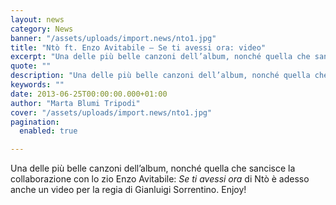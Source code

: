 ```yaml
---
layout: news
category: News
banner: "/assets/uploads/import.news/nto1.jpg"
title: "Ntò ft. Enzo Avitabile – Se ti avessi ora: video"
excerpt: "Una delle più belle canzoni dell’album, nonché quella che sancisce la collaborazione con lo zio Enzo Avitabile: Se ti avessi ora di Ntò è adesso anche un video per la regia di Gianluigi Sorrentino. Enjoy!"
quote: ""
description: "Una delle più belle canzoni dell’album, nonché quella che sancisce la collaborazione con lo zio Enzo Avitabile: Se ti avessi ora di Ntò è adesso anche un video per la regia di Gianluigi Sorrentino. Enjoy!"
keywords: ""
date: 2013-06-25T00:00:00.000+01:00
author: "Marta Blumi Tripodi"
cover: "/assets/uploads/import.news/nto1.jpg"
pagination:
  enabled: true

---
```


Una delle più belle canzoni dell’album, nonché quella che sancisce la collaborazione con lo zio Enzo Avitabile: _Se ti avessi ora_ di Ntò è adesso anche un video per la regia di Gianluigi Sorrentino. Enjoy!  